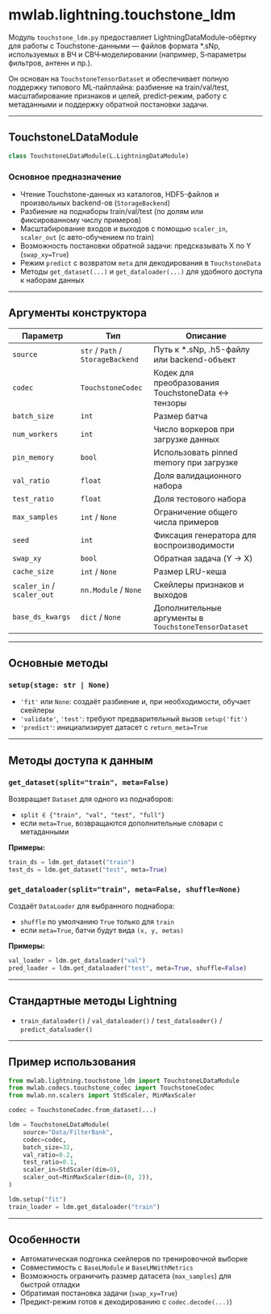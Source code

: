 # mwlab.lightning.touchstone_ldm

Модуль `touchstone_ldm.py` предоставляет LightningDataModule-обёртку для работы с Touchstone-данными — файлов формата *.sNp, используемых в ВЧ и СВЧ‑моделировании (например, S‑параметры фильтров, антенн и пр.).

Он основан на `TouchstoneTensorDataset` и обеспечивает полную поддержку типового ML‑пайплайна: разбиение на train/val/test, масштабирование признаков и целей, predict‑режим, работу с метаданными и поддержку обратной постановки задачи.

---

## TouchstoneLDataModule

```python
class TouchstoneLDataModule(L.LightningDataModule)
```

### Основное предназначение

- Чтение Touchstone-данных из каталогов, HDF5-файлов и произвольных backend-ов (`StorageBackend`)
- Разбиение на поднаборы train/val/test (по долям или фиксированному числу примеров)
- Масштабирование входов и выходов с помощью `scaler_in`, `scaler_out` (с авто-обучением по train)
- Возможность постановки обратной задачи: предсказывать X по Y (`swap_xy=True`)
- Режим `predict` с возвратом `meta` для декодирования в `TouchstoneData`
- Методы `get_dataset(...)` и `get_dataloader(...)` для удобного доступа к наборам данных

---

## Аргументы конструктора

| Параметр | Тип | Описание |
|----------|-----|----------|
| `source` | `str` / `Path` / `StorageBackend` | Путь к *.sNp, .h5-файлу или backend-объект |
| `codec` | `TouchstoneCodec` | Кодек для преобразования TouchstoneData ↔ тензоры |
| `batch_size` | `int` | Размер батча |
| `num_workers` | `int` | Число воркеров при загрузке данных |
| `pin_memory` | `bool` | Использовать pinned memory при загрузке |
| `val_ratio` | `float` | Доля валидационного набора |
| `test_ratio` | `float` | Доля тестового набора |
| `max_samples` | `int` / `None` | Ограничение общего числа примеров |
| `seed` | `int` | Фиксация генератора для воспроизводимости |
| `swap_xy` | `bool` | Обратная задача (Y → X) |
| `cache_size` | `int` / `None` | Размер LRU-кеша |
| `scaler_in` / `scaler_out` | `nn.Module` / `None` | Скейлеры признаков и выходов |
| `base_ds_kwargs` | `dict` / `None` | Дополнительные аргументы в `TouchstoneTensorDataset` |

---

## Основные методы

### `setup(stage: str | None)`

- `'fit'` или `None`: создаёт разбиение и, при необходимости, обучает скейлеры
- `'validate'`, `'test'`: требуют предварительный вызов `setup('fit')`
- `'predict'`: инициализирует датасет с `return_meta=True`

---

## Методы доступа к данным

### `get_dataset(split="train", meta=False)`

Возвращает `Dataset` для одного из поднаборов:

- `split ∈ {"train", "val", "test", "full"}`
- если `meta=True`, возвращаются дополнительные словари с метаданными

**Примеры:**

```python
train_ds = ldm.get_dataset("train")
test_ds = ldm.get_dataset("test", meta=True)
```

### `get_dataloader(split="train", meta=False, shuffle=None)`

Создаёт `DataLoader` для выбранного поднабора:

- `shuffle` по умолчанию `True` только для `train`
- если `meta=True`, батчи будут вида `(x, y, metas)`

**Примеры:**

```python
val_loader = ldm.get_dataloader("val")
pred_loader = ldm.get_dataloader("test", meta=True, shuffle=False)
```

---

## Стандартные методы Lightning

- `train_dataloader()` / `val_dataloader()` / `test_dataloader()` / `predict_dataloader()`

---

## Пример использования

```python
from mwlab.lightning.touchstone_ldm import TouchstoneLDataModule
from mwlab.codecs.touchstone_codec import TouchstoneCodec
from mwlab.nn.scalers import StdScaler, MinMaxScaler

codec = TouchstoneCodec.from_dataset(...)

ldm = TouchstoneLDataModule(
    source="Data/FilterBank",
    codec=codec,
    batch_size=32,
    val_ratio=0.2,
    test_ratio=0.1,
    scaler_in=StdScaler(dim=0),
    scaler_out=MinMaxScaler(dim=(0, 2)),
)

ldm.setup("fit")
train_loader = ldm.get_dataloader("train")
```

---

## Особенности

- Автоматическая подгонка скейлеров по тренировочной выборке
- Совместимость с `BaseLModule` и `BaseLMWithMetrics`
- Возможность ограничить размер датасета (`max_samples`) для быстрой отладки
- Обратимая постановка задачи (`swap_xy=True`)
- Предикт-режим готов к декодированию с `codec.decode(...)`)
